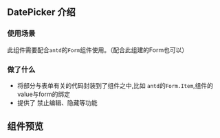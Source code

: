 ## DatePicker 介绍

### 使用场景
此组件需要配合`antd`的`Form`组件使用。（配合此组建的Form也可以）

### 做了什么
- 将部分与表单有关的代码封装到了组件之中,比如 `antd`的`Form.Item`,组件的value与form的绑定
- 提供了 禁止编辑、隐藏等功能

## 组件预览